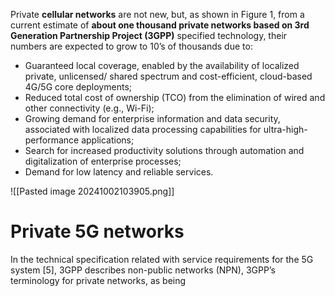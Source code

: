 Private **cellular networks** are not new, but, as shown in Figure 1, from a current estimate of **about one thousand private networks based on 3rd Generation Partnership Project (3GPP)** specified technology, their numbers are expected to grow to 10’s of thousands due to:
- Guaranteed local coverage, enabled by the availability of localized private, unlicensed/ shared spectrum and cost-efficient, cloud-based 4G/5G core deployments;
- Reduced total cost of ownership (TCO) from the elimination of wired and other connectivity (e.g., Wi-Fi);
- Growing demand for enterprise information and data security, associated with localized data processing capabilities for ultra-high-performance applications;
- Search for increased productivity solutions through automation and digitalization of enterprise processes;
- Demand for low latency and reliable services.

![[Pasted image 20241002103905.png]]

# Private 5G networks
In the technical specification related with service requirements for the 5G system [5], 3GPP describes non-public networks (NPN), 3GPP’s terminology for private networks, as being 